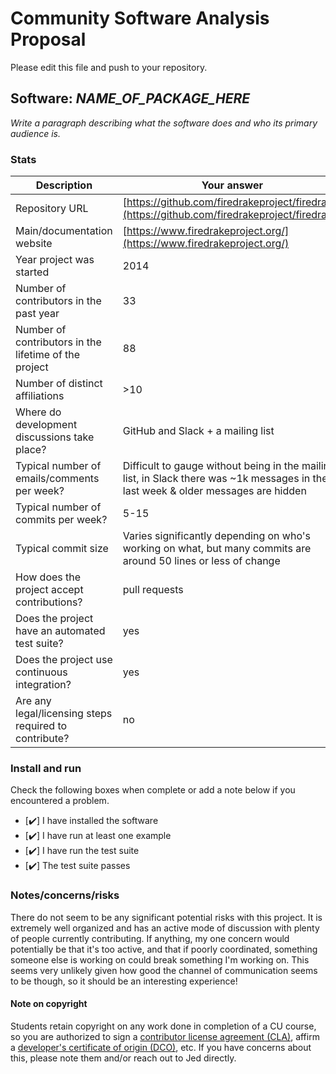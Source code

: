 # Community Software Analysis Proposal
Please edit this file and push to your repository.

## Software: *NAME_OF_PACKAGE_HERE*

*Write a paragraph describing what the software does and who its
primary audience is.*

### Stats

| Description | Your answer |
|---------|-----------|
| Repository URL |  [https://github.com/firedrakeproject/firedrake](https://github.com/firedrakeproject/firedrake)  |
| Main/documentation website |  [https://www.firedrakeproject.org/](https://www.firedrakeproject.org/)  |
| Year project was started | 2014 |
| Number of contributors in the past year | 33 |
| Number of contributors in the lifetime of the project | 88 |
| Number of distinct affiliations | >10 |
| Where do development discussions take place? | GitHub and Slack + a mailing list |
| Typical number of emails/comments per week? | Difficult to gauge without being in the mailing list, in Slack there was ~1k messages in the last week & older messages are hidden  |
| Typical number of commits per week? | 5-15 |
| Typical commit size | Varies significantly depending on who's working on what, but many commits are around 50 lines or less of change |
| How does the project accept contributions? | pull requests |
| Does the project have an automated test suite? | yes |
| Does the project use continuous integration? | yes |
| Are any legal/licensing steps required to contribute? | no |

### Install and run

Check the following boxes when complete or add a note below if you
encountered a problem.

- [✔️] I have installed the software
- [✔️] I have run at least one example
- [✔️] I have run the test suite
- [✔️] The test suite passes

### Notes/concerns/risks

There do not seem to be any significant potential risks with this project. It is extremely well organized and has an active mode of discussion with plenty of people currently contributing. If anything, my one concern would potentially be that it's too active, and that if poorly coordinated, something someone else is working on could break something I'm working on. This seems very unlikely given how good the channel of communication seems to be though, so it should be an interesting experience!

#### Note on copyright
Students retain copyright on any work done in completion of a CU
course, so you are authorized to sign a [contributor license
agreement (CLA)](https://en.wikipedia.org/wiki/Contributor_License_Agreement),
affirm a [developer's certificate of
origin (DCO)](https://en.wikipedia.org/wiki/Developer_Certificate_of_Origin),
etc.  If you have concerns about this, please note them and/or reach
out to Jed directly.
